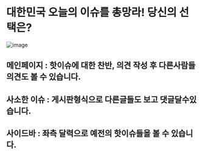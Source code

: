 # 대한민국 오늘의 이슈를 총망라! 당신의 선택은?

![image](https://user-images.githubusercontent.com/55545331/112562968-d2fd2a00-8e1b-11eb-9c51-5b525d59e12b.png)

## 메인페이지 : 핫이슈에 대한 찬반, 의견 작성 후 다른사람들 의견도 볼 수 있습니다.

## 사소한 이슈 : 게시판형식으로 다른글들도 보고 댓글달수있습니다.

## 사이드바 : 좌측 달력으로 예전의 핫이슈들을 볼 수 있습니다.
